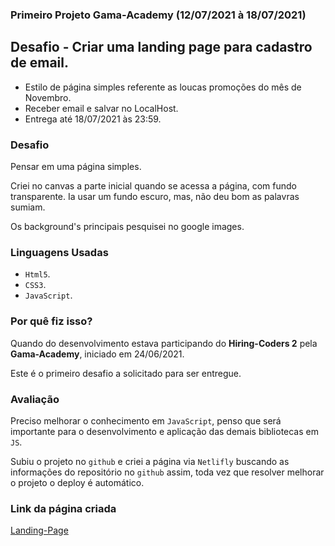 ### Primeiro Projeto Gama-Academy (12/07/2021 à 18/07/2021)

## Desafio - Criar uma **landing page** para cadastro de email.

* Estilo de página simples referente as loucas promoções do mês de Novembro.
* Receber email e salvar no LocalHost.
* Entrega até 18/07/2021 às 23:59.

### Desafio

Pensar em uma página simples.

Criei no canvas a parte inicial quando se acessa a página, com fundo transparente.  Ia usar um fundo escuro, mas, não deu bom as palavras sumiam.

Os background's principais pesquisei no google images.

### Linguagens Usadas

* `Html5`.
* `CSS3`.
* `JavaScript`.

### Por quê fiz isso?

Quando do desenvolvimento estava participando do **Hiring-Coders 2** pela **Gama-Academy**, iniciado em 24/06/2021.

Este é o primeiro desafio a solicitado para ser entregue.

### Avaliação

Preciso melhorar o conhecimento em `JavaScript`, penso que será importante para o desenvolvimento e aplicação das demais bibliotecas em `JS`.

Subiu o projeto no `github` e criei a página via `Netlifly` buscando as informações do repositório no `github` assim, toda vez que resolver melhorar o projeto o deploy é automático.



### Link da página criada

[Landing-Page](https://landpagind-desafio-hiringcoders2.netlify.app/)

